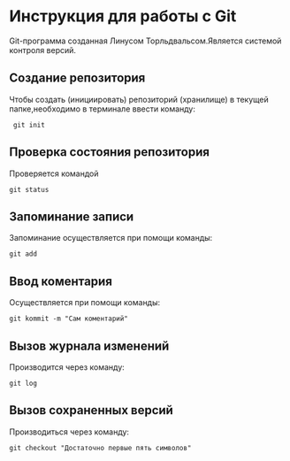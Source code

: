 # Инструкция для работы с Git

Git-программа созданная Линусом Торльдвальсом.Является системой контроля версий.

## Создание репозитория
Чтобы создать (инициировать) репозиторий (хранилище) в текущей папке,необходимо в терминале ввести команду:

     git init  

## Проверка состояния репозитория
Проверяется командой 
    
    git status

## Запоминание записи
Запоминание осуществляется при помощи команды:

    git add


## Ввод коментария
Осуществляется при помощи команды:

    git kommit -m "Сам коментарий"
    
## Вызов журнала изменений
Производится через команду:

    git log

## Вызов сохраненных версий
Производиться через команду:

    git checkout "Достаточно первые пять символов"





